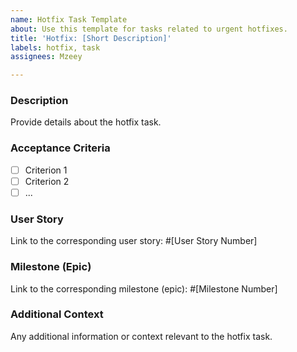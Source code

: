 ```yaml
---
name: Hotfix Task Template
about: Use this template for tasks related to urgent hotfixes.
title: 'Hotfix: [Short Description]'
labels: hotfix, task
assignees: Mzeey

---
```


### Description
Provide details about the hotfix task.

### Acceptance Criteria
- [ ] Criterion 1
- [ ] Criterion 2
- [ ] ...

### User Story
Link to the corresponding user story: #[User Story Number]

### Milestone (Epic)
Link to the corresponding milestone (epic): #[Milestone Number]

### Additional Context
Any additional information or context relevant to the hotfix task.
